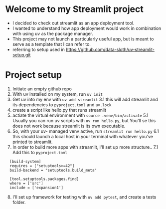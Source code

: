# Welcome to my Streamlit project
* I decided to check out streamlit as an app deployment tool. 
* I wanted to understand how app deployment would work in combination with using uv as the package manager. 
* This project may not launch a particularly useful app, but is meant to serve as a template that I can refer to.
* referring to setup used in https://github.com/data-sloth/uv-streamlit-setup.git

# Project setup
1. Initiate an empty github repo
2. With uv installed on my system, run `uv init`
3. Get uv into my env with `uv add streamlit`
3.1 this will add streamlit  and its dependencies to `pyproject.toml` and `uv.lock`
4. create a script like hello.py that runs streamlit
5. actiate the virtual environment with `source .venv/bin/activate`
5.1 Usually you can run uv scripts with `uv run hello.py`, but You'll se this does not work because  streamlit is its own executable.
6. So, with your uv- managed venv active, run `streamlit run hello.py`
6.1 this should launch a local host in your terminal with whatever you've printed to streamlit.
7. In order to build more apps with streamlit, I'll set up more structure..
7.1 Add this to `pyproject.toml`
```
  [build-system]
  requires = ["setuptools>=42"]
  build-backend = "setuptools.build_meta"

  [tool.setuptools.packages.find]
  where = ['src']
  include = ['expansion1']
  ```
8. I'll set up framework for testing with `uv add pytest`, and create a tests folder.